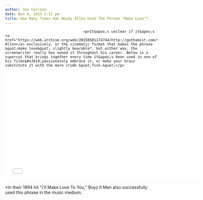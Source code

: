 ```yaml
---
author: Jen Carlson
date: Nov 4, 2013 2:11 pm
title: How Many Times Has Woody Allen Used The Phrase "Make Love"?
---
```


	
										<p>It&apos;s unclear if it&apos;s <a href="https://web.archive.org/web/20150501174744/http://gothamist.com/tags/woodyallen">Woody Allen</a> exclusively, or the cinematic format that makes the phrase &quot;make love&quot; slightly bearable*, but either way, the screenwriter really has owned it throughout his career. Below is a supercut that brings together every time it&apos;s been used in one of his films&#x2014;passionately embrace it, or make your brain substitute it with the more crude &quot;fuck.&quot;</p>

<p><iframe width="640" height="360" src="//web.archive.org/web/20150501174744if_/http://www.youtube.com/embed/B2rG_xjFq9Q" frameborder="0" allowfullscreen></iframe></p>

<p><span class="photo_caption">*In their 1994 hit &quot;I&apos;ll Make Love To You,&quot; Boyz II Men also successfully used this phrase in the music medium.</span></p>					
										
									
				